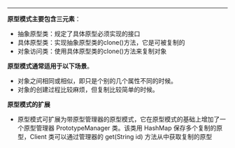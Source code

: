 ---
**原型模式主要包含三元素**：
- 抽象原型类：规定了具体原型必须实现的接口
- 具体原型类：实现抽象原型类的clone()方法，它是可被复制的
- 对象访问类：使用具体原型类的clone()方法来复制对象

**原型模式通常适用于以下场景**。
- 对象之间相同或相似，即只是个别的几个属性不同的时候。
- 对象的创建过程比较麻烦，但复制比较简单的时候。

**原型模式的扩展**
- 原型模式可扩展为带原型管理器的原型模式，它在原型模式的基础上增加了一个原型管理器 PrototypeManager 类。该类用 HashMap 保存多个复制的原型，Client 类可以通过管理器的 get(String id) 方法从中获取复制的原型